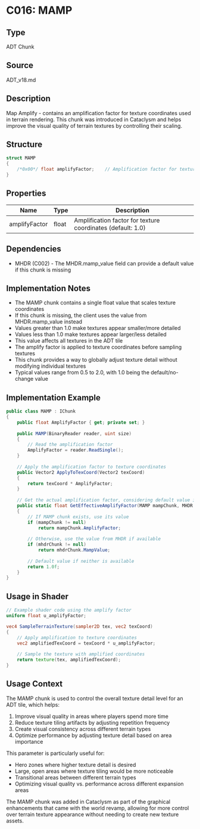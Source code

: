 # C016: MAMP

## Type
ADT Chunk

## Source
ADT_v18.md

## Description
Map Amplify - contains an amplification factor for texture coordinates used in terrain rendering. This chunk was introduced in Cataclysm and helps improve the visual quality of terrain textures by controlling their scaling.

## Structure
```csharp
struct MAMP
{
    /*0x00*/ float amplifyFactor;    // Amplification factor for texture coordinates
}
```

## Properties
| Name | Type | Description |
|------|------|-------------|
| amplifyFactor | float | Amplification factor for texture coordinates (default: 1.0) |

## Dependencies
- MHDR (C002) - The MHDR.mamp_value field can provide a default value if this chunk is missing

## Implementation Notes
- The MAMP chunk contains a single float value that scales texture coordinates
- If this chunk is missing, the client uses the value from MHDR.mamp_value instead
- Values greater than 1.0 make textures appear smaller/more detailed
- Values less than 1.0 make textures appear larger/less detailed
- This value affects all textures in the ADT tile
- The amplify factor is applied to texture coordinates before sampling textures
- This chunk provides a way to globally adjust texture detail without modifying individual textures
- Typical values range from 0.5 to 2.0, with 1.0 being the default/no-change value

## Implementation Example
```csharp
public class MAMP : IChunk
{
    public float AmplifyFactor { get; private set; }
    
    public MAMP(BinaryReader reader, uint size)
    {
        // Read the amplification factor
        AmplifyFactor = reader.ReadSingle();
    }
    
    // Apply the amplification factor to texture coordinates
    public Vector2 ApplyToTexCoord(Vector2 texCoord)
    {
        return texCoord * AmplifyFactor;
    }
    
    // Get the actual amplification factor, considering default value if necessary
    public static float GetEffectiveAmplifyFactor(MAMP mampChunk, MHDR mhdrChunk)
    {
        // If MAMP chunk exists, use its value
        if (mampChunk != null)
            return mampChunk.AmplifyFactor;
            
        // Otherwise, use the value from MHDR if available
        if (mhdrChunk != null)
            return mhdrChunk.MampValue;
            
        // Default value if neither is available
        return 1.0f;
    }
}
```

## Usage in Shader
```glsl
// Example shader code using the amplify factor
uniform float u_amplifyFactor;

vec4 SampleTerrainTexture(sampler2D tex, vec2 texCoord)
{
    // Apply amplification to texture coordinates
    vec2 amplifiedTexCoord = texCoord * u_amplifyFactor;
    
    // Sample the texture with amplified coordinates
    return texture(tex, amplifiedTexCoord);
}
```

## Usage Context
The MAMP chunk is used to control the overall texture detail level for an ADT tile, which helps:

1. Improve visual quality in areas where players spend more time
2. Reduce texture tiling artifacts by adjusting repetition frequency
3. Create visual consistency across different terrain types
4. Optimize performance by adjusting texture detail based on area importance

This parameter is particularly useful for:
- Hero zones where higher texture detail is desired
- Large, open areas where texture tiling would be more noticeable
- Transitional areas between different terrain types
- Optimizing visual quality vs. performance across different expansion areas

The MAMP chunk was added in Cataclysm as part of the graphical enhancements that came with the world revamp, allowing for more control over terrain texture appearance without needing to create new texture assets. 